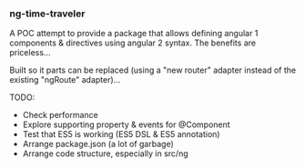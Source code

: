### ng-time-traveler

A POC attempt to provide a package that allows defining angular 1 components & directives using angular 2 syntax.
The benefits are priceless...

Built so it parts can be replaced (using a "new router" adapter instead of the existing "ngRoute" adapter)...

TODO:
  - Check performance
  - Explore supporting property & events for @Component
  - Test that ES5 is working (ES5 DSL & ES5 annotation)
  - Arrange package.json (a lot of garbage)
  - Arrange code structure, especially in src/ng
